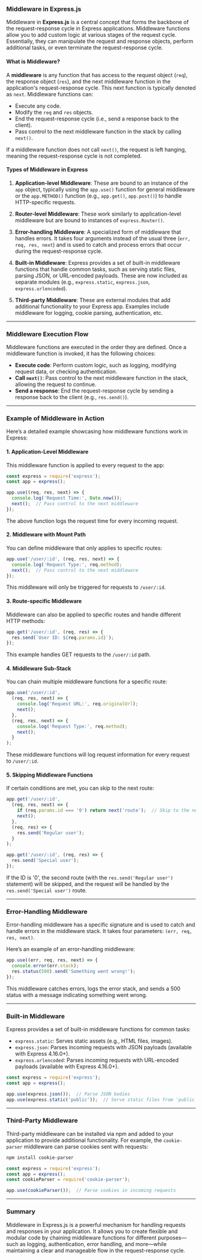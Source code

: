 ### Middleware in Express.js

Middleware in **Express.js** is a central concept that forms the backbone of the request-response cycle in Express applications. Middleware functions allow you to add custom logic at various stages of the request cycle. Essentially, they can manipulate the request and response objects, perform additional tasks, or even terminate the request-response cycle.

#### What is Middleware?
A **middleware** is any function that has access to the request object (`req`), the response object (`res`), and the next middleware function in the application's request-response cycle. This next function is typically denoted as `next`. Middleware functions can:

- Execute any code.
- Modify the `req` and `res` objects.
- End the request-response cycle (i.e., send a response back to the client).
- Pass control to the next middleware function in the stack by calling `next()`.

If a middleware function does not call `next()`, the request is left hanging, meaning the request-response cycle is not completed.

#### Types of Middleware in Express

1. **Application-level Middleware**: These are bound to an instance of the `app` object, typically using the `app.use()` function for general middleware or the `app.METHOD()` function (e.g., `app.get()`, `app.post()`) to handle HTTP-specific requests.

2. **Router-level Middleware**: These work similarly to application-level middleware but are bound to instances of `express.Router()`.

3. **Error-handling Middleware**: A specialized form of middleware that handles errors. It takes four arguments instead of the usual three (`err, req, res, next`) and is used to catch and process errors that occur during the request-response cycle.

4. **Built-in Middleware**: Express provides a set of built-in middleware functions that handle common tasks, such as serving static files, parsing JSON, or URL-encoded payloads. These are now included as separate modules (e.g., `express.static`, `express.json`, `express.urlencoded`).

5. **Third-party Middleware**: These are external modules that add additional functionality to your Express app. Examples include middleware for logging, cookie parsing, authentication, etc.

---

### Middleware Execution Flow

Middleware functions are executed in the order they are defined. Once a middleware function is invoked, it has the following choices:

- **Execute code**: Perform custom logic, such as logging, modifying request data, or checking authentication.
- **Call `next()`**: Pass control to the next middleware function in the stack, allowing the request to continue.
- **Send a response**: End the request-response cycle by sending a response back to the client (e.g., `res.send()`).

---

### Example of Middleware in Action

Here’s a detailed example showcasing how middleware functions work in Express:

#### 1. Application-Level Middleware

This middleware function is applied to every request to the app:

```javascript
const express = require('express');
const app = express();

app.use((req, res, next) => {
  console.log('Request Time:', Date.now());
  next();  // Pass control to the next middleware
});
```

The above function logs the request time for every incoming request.

#### 2. Middleware with Mount Path

You can define middleware that only applies to specific routes:

```javascript
app.use('/user/:id', (req, res, next) => {
  console.log('Request Type:', req.method);
  next();  // Pass control to the next middleware
});
```

This middleware will only be triggered for requests to `/user/:id`.

#### 3. Route-specific Middleware

Middleware can also be applied to specific routes and handle different HTTP methods:

```javascript
app.get('/user/:id', (req, res) => {
  res.send(`User ID: ${req.params.id}`);
});
```

This example handles GET requests to the `/user/:id` path.

#### 4. Middleware Sub-Stack

You can chain multiple middleware functions for a specific route:

```javascript
app.use('/user/:id', 
  (req, res, next) => {
    console.log('Request URL:', req.originalUrl);
    next(); 
  }, 
  (req, res, next) => {
    console.log('Request Type:', req.method);
    next();
  }
);
```

These middleware functions will log request information for every request to `/user/:id`.

#### 5. Skipping Middleware Functions

If certain conditions are met, you can skip to the next route:

```javascript
app.get('/user/:id', 
  (req, res, next) => {
    if (req.params.id === '0') return next('route');  // Skip to the next route
    next();
  }, 
  (req, res) => {
    res.send('Regular user');
  }
);

app.get('/user/:id', (req, res) => {
  res.send('Special user');
});
```

If the ID is '0', the second route (with the `res.send('Regular user')` statement) will be skipped, and the request will be handled by the `res.send('Special user')` route.

---

### Error-Handling Middleware

Error-handling middleware has a specific signature and is used to catch and handle errors in the middleware stack. It takes four parameters: `(err, req, res, next)`.

Here’s an example of an error-handling middleware:

```javascript
app.use((err, req, res, next) => {
  console.error(err.stack);
  res.status(500).send('Something went wrong!');
});
```

This middleware catches errors, logs the error stack, and sends a 500 status with a message indicating something went wrong.

---

### Built-in Middleware

Express provides a set of built-in middleware functions for common tasks:

- `express.static`: Serves static assets (e.g., HTML files, images).
- `express.json`: Parses incoming requests with JSON payloads (available with Express 4.16.0+).
- `express.urlencoded`: Parses incoming requests with URL-encoded payloads (available with Express 4.16.0+).

```javascript
const express = require('express');
const app = express();

app.use(express.json());  // Parse JSON bodies
app.use(express.static('public'));  // Serve static files from 'public' directory
```

---

### Third-Party Middleware

Third-party middleware can be installed via npm and added to your application to provide additional functionality. For example, the `cookie-parser` middleware can parse cookies sent with requests:

```bash
npm install cookie-parser
```

```javascript
const express = require('express');
const app = express();
const cookieParser = require('cookie-parser');

app.use(cookieParser());  // Parse cookies in incoming requests
```

---

### Summary

Middleware in Express.js is a powerful mechanism for handling requests and responses in your application. It allows you to create flexible and modular code by chaining middleware functions for different purposes—such as logging, authentication, error handling, and more—while maintaining a clear and manageable flow in the request-response cycle.